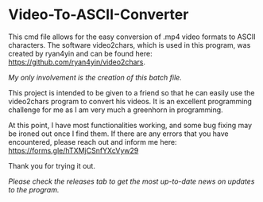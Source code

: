 # Video-To-ASCII-Converter
This cmd file allows for the easy conversion of .mp4 video formats to ASCII characters.
The software video2chars, which is used in this program, was created by ryan4yin and can be found here: https://github.com/ryan4yin/video2chars.

*My only involvement is the creation of this batch file.*

This project is intended to be given to a friend so that he can easily use the video2chars program to convert his videos. It is an excellent programming challenge for me as I am very much a greenhorn in programming.

At this point, I have most functionalities working, and some bug fixing may be ironed out once I find them.
If there are any errors that you have encountered, please reach out and inform me here: https://forms.gle/hTXMjCSnfYXcVyw29

Thank you for trying it out.

*Please check the releases tab to get the most up-to-date news on updates to the program.*
